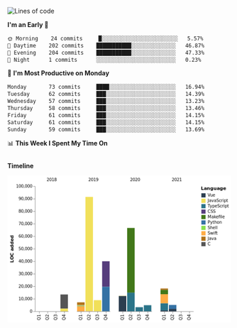 <!--START_SECTION:waka-->
![Lines of code](https://img.shields.io/badge/From%20Hello%20World%20I%27ve%20Written-271767%20lines%20of%20code-blue)

**I'm an Early 🐤** 

```text
🌞 Morning    24 commits     █░░░░░░░░░░░░░░░░░░░░░░░░   5.57% 
🌆 Daytime    202 commits    ███████████░░░░░░░░░░░░░░   46.87% 
🌃 Evening    204 commits    ███████████░░░░░░░░░░░░░░   47.33% 
🌙 Night      1 commits      ░░░░░░░░░░░░░░░░░░░░░░░░░   0.23%

```
📅 **I'm Most Productive on Monday** 

```text
Monday       73 commits     ████░░░░░░░░░░░░░░░░░░░░░   16.94% 
Tuesday      62 commits     ███░░░░░░░░░░░░░░░░░░░░░░   14.39% 
Wednesday    57 commits     ███░░░░░░░░░░░░░░░░░░░░░░   13.23% 
Thursday     58 commits     ███░░░░░░░░░░░░░░░░░░░░░░   13.46% 
Friday       61 commits     ███░░░░░░░░░░░░░░░░░░░░░░   14.15% 
Saturday     61 commits     ███░░░░░░░░░░░░░░░░░░░░░░   14.15% 
Sunday       59 commits     ███░░░░░░░░░░░░░░░░░░░░░░   13.69%

```


📊 **This Week I Spent My Time On** 

```text
```

**Timeline**

![Chart not found](https://raw.githubusercontent.com/johann-lr/johann-lr/master/charts/bar_graph.png) 


<!--END_SECTION:waka-->
